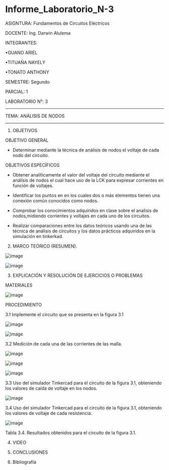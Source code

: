 # Informe_Laboratorio_N-3

ASIGNTURA: Fundamentos de Circuitos Eléctricos

DOCENTE: Ing. Darwin Alulema

INTEGRANTES:

•GUANO ARIEL

•TITUAÑA NAYELY

•TONATO ANTHONY

SEMESTRE: Segundo

PARCIAL: 1

LABORATORIO N°: 3

----------------------------------------------

TEMA: ANÁLISIS DE NODOS

--------------------------------------------------

1. OBJETIVOS

OBJETIVO GENERAL

* Determinar mediante la técnica de análisis de nodos el voltaje de cada nodo del circuito.

OBJETIVOS ESPECÍFICOS

* Obtener analíticamente el valor del voltaje del circuito mediante el análisis de nodos el cual hace uso de la LCK para expresar corrientes en función de voltajes.

* Identificar los puntos en en los cuales dos o más elementos tienen una conexión común conocidos como nodos.

* Comprobar los conocimientos adquiridos en clase sobre el analisis de nodos,midiendo corrientes y voltajes en cada uno de los circuitos.

* Realizar comparaciones entre los datos teóricos usando una de las técnica de análisis de circuitos y los datos prácticos adquiridos en la simulación en tinkerkad.

2. MARCO TEÓRICO (RESUMEN).

![image](https://user-images.githubusercontent.com/105722861/172533959-bf4afb50-d340-44a1-9140-fd50464c8dbd.png)

![image](https://user-images.githubusercontent.com/105722861/172534070-a986abf4-0f8d-4be6-9b92-a7013e15d4a5.png)


3. EXPLICACIÓN Y RESOLUCIÓN DE EJERCICIOS O PROBLEMAS 

MATERIALES 

![image](https://user-images.githubusercontent.com/105722861/172521055-69a9ba64-0aa1-47a7-9b8a-18515dce9515.png)

PROCEDIMIENTO

3.1 Implemente el circuito que se presenta en la figura 3.1

![image](https://user-images.githubusercontent.com/105722861/172534441-a2c2b5a4-4a32-40df-ba1f-ae97148cfee9.png)

![image](https://user-images.githubusercontent.com/105722861/172734424-07454c2b-9534-437c-91ae-cd5924a5c869.png)

3.2 Medición de cada una de las corrientes de las malla.

![image](https://user-images.githubusercontent.com/105722861/172748436-731cc17f-60a4-4d3d-b912-2148573fbe90.png)

![image](https://user-images.githubusercontent.com/105722861/172748694-da21d869-c053-4aef-8582-174a883b9fef.png)

![image](https://user-images.githubusercontent.com/105722861/172748898-e01fa525-0545-4bc8-9cb0-e6aec003a69e.png)

3.3  Uso del simulador Tinkercad para el circuito de la figura 3.1, obteniendo los valores de caída de voltaje en los nodos.

![image](https://user-images.githubusercontent.com/105722861/172749161-fe46b3a7-28a0-4ce5-b87d-9765a6772162.png)

3.4 Uso del simulador Tinkercad para el circuito de la figura 3.1, obteniendo los valores de voltaje de cada resistencia.

![image](https://user-images.githubusercontent.com/105722861/172749389-32eadbe7-a9e0-4adf-baa5-216e8ffd0d7b.png)

Tabla 3.4. Resultados obtenidos para el circuito de la figura 3.1.

4. VIDEO

5. CONCLUSIONES

6. Bibliografía 

